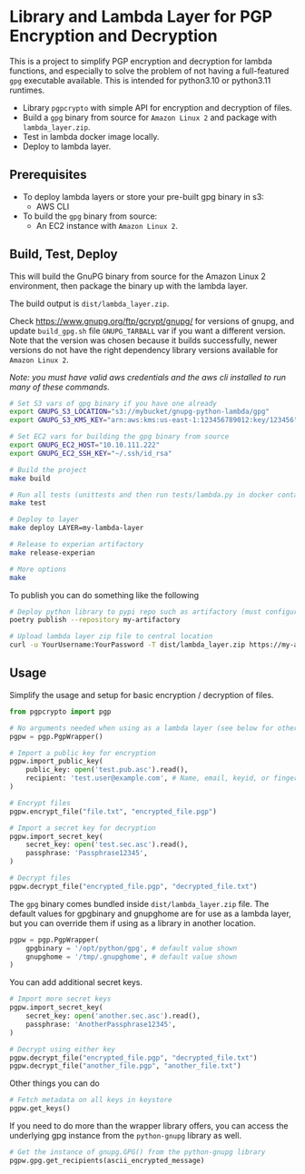 # Library and Lambda Layer for PGP Encryption and Decryption

This is a project to simplify PGP encryption and decryption for lambda functions, and especially to solve the problem of not having a full-featured `gpg` executable available. This is intended for python3.10 or python3.11 runtimes.

* Library `pgpcrypto` with simple API for encryption and decryption of files.
* Build a `gpg` binary from source for `Amazon Linux 2` and package with `lambda_layer.zip`.
* Test in lambda docker image locally.
* Deploy to lambda layer.

## Prerequisites

* To deploy lambda layers or store your pre-built gpg binary in s3:
  * AWS CLI
* To build the `gpg` binary from source:
  * An EC2 instance with `Amazon Linux 2`.

## Build, Test, Deploy

This will build the GnuPG binary from source for the Amazon Linux 2 environment, then package the binary up with the lambda layer.

The build output is `dist/lambda_layer.zip`.

Check https://www.gnupg.org/ftp/gcrypt/gnupg/ for versions of gnupg, and update `build_gpg.sh` file `GNUPG_TARBALL` var if you want a different version.  Note that the version was chosen because it builds successfully, newer versions do not have the right dependency library versions available for `Amazon Linux 2`.

*Note: you must have valid aws credentials and the aws cli installed to run many of these commands.*

```bash
# Set S3 vars of gpg binary if you have one already
export GNUPG_S3_LOCATION="s3://mybucket/gnupg-python-lambda/gpg"
export GNUPG_S3_KMS_KEY="arn:aws:kms:us-east-1:123456789012:key/123456"

# Set EC2 vars for building the gpg binary from source
export GNUPG_EC2_HOST="10.10.111.222"
export GNUPG_EC2_SSH_KEY="~/.ssh/id_rsa"

# Build the project
make build

# Run all tests (unittests and then run tests/lambda.py in docker container)
make test

# Deploy to layer
make deploy LAYER=my-lambda-layer

# Release to experian artifactory
make release-experian

# More options
make
```

To publish you can do something like the following

```bash
# Deploy python library to pypi repo such as artifactory (must configure poetry with repo named my-artifactory)
poetry publish --repository my-artifactory

# Upload lambda layer zip file to central location
curl -u YourUsername:YourPassword -T dist/lambda_layer.zip https://my-artifactory/artifactory/my-generic-repo/gnupg-python-lambda-layer/gnupg-python-lambda-layer-0.1.0.zip
```

## Usage

Simplify the usage and setup for basic encryption / decryption of files.

```python
from pgpcrypto import pgp

# No arguments needed when using as a lambda layer (see below for other use cases)
pgpw = pgp.PgpWrapper()

# Import a public key for encryption
pgpw.import_public_key(
    public_key: open('test.pub.asc').read(),
    recipient: 'test.user@example.com', # Name, email, keyid, or fingerprint
)

# Encrypt files
pgpw.encrypt_file("file.txt", "encrypted_file.pgp")

# Import a secret key for decryption
pgpw.import_secret_key(
    secret_key: open('test.sec.asc').read(),
    passphrase: 'Passphrase12345',
)

# Decrypt files
pgpw.decrypt_file("encrypted_file.pgp", "decrypted_file.txt")
```

The `gpg` binary comes bundled inside `dist/lambda_layer.zip` file.  The default values for gpgbinary and gnupghome are for use as a lambda layer, but you can override them if using as a library in another location.

```python
pgpw = pgp.PgpWrapper(
    gpgbinary = '/opt/python/gpg', # default value shown
    gnupghome = '/tmp/.gnupghome', # default value shown
)
```

You can add additional secret keys.

```python
# Import more secret keys
pgpw.import_secret_key(
    secret_key: open('another.sec.asc').read(),
    passphrase: 'AnotherPassphrase12345',
)

# Decrypt using either key
pgpw.decrypt_file("encrypted_file.pgp", "decrypted_file.txt")
pgpw.decrypt_file("another_file.pgp", "another_file.txt")
```

Other things you can do

```python
# Fetch metadata on all keys in keystore
pgpw.get_keys()
```

If you need to do more than the wrapper library offers, you can access the underlying gpg instance from the `python-gnupg` library as well.

```python
# Get the instance of gnupg.GPG() from the python-gnupg library
pgpw.gpg.get_recipients(ascii_encrypted_message)
```